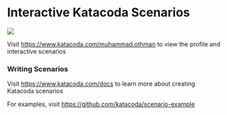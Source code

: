 # Interactive Katacoda Scenarios

[![](http://shields.katacoda.com/katacoda/muhammad.othman/count.svg)](https://www.katacoda.com/muhammad.othman "Get your profile on Katacoda.com")

Visit https://www.katacoda.com/muhammad.othman to view the profile and interactive scenarios

### Writing Scenarios
Visit https://www.katacoda.com/docs to learn more about creating Katacoda scenarios

For examples, visit https://github.com/katacoda/scenario-example
